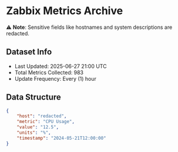 # Zabbix Metrics Archive

⚠️ **Note**: Sensitive fields like hostnames and system descriptions are redacted.

## Dataset Info
- Last Updated: 2025-06-27 21:00 UTC
- Total Metrics Collected: 983
- Update Frequency: Every (1) hour

## Data Structure
```json
{
    "host": "redacted",
    "metric": "CPU Usage",
    "value": "12.5",
    "units": "%",
    "timestamp": "2024-05-21T12:00:00"
}
```
